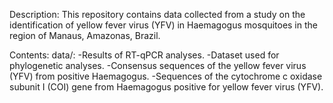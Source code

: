 Description: This repository contains data collected from a study on the identification of yellow fever virus (YFV) in Haemagogus mosquitoes in the region of Manaus, Amazonas, Brazil.

Contents:
data/:
-Results of RT-qPCR analyses.
-Dataset used for phylogenetic analyses.
-Consensus sequences of the yellow fever virus (YFV) from positive Haemagogus.
-Sequences of the cytochrome c oxidase subunit I (COI) gene from Haemagogus positive for yellow fever virus (YFV).
